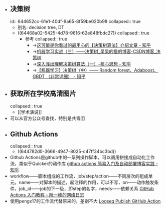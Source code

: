 - ## 决策树
  id:: 644652cc-61e1-40df-9a65-8f59be020b98
  collapsed:: true
	- 别名: decision tree, DT
	- ((64468a02-5425-4d78-9616-62e848fbdc27))
	  collapsed:: true
		- 参考
		  collapsed:: true
			- ->[这可能是你看过的最用心的【决策树算法】介绍文章 - 知乎](https://zhuanlan.zhihu.com/p/32053821)
			- ->[机器学习实战（三）——决策树_呆呆的猫的博客-CSDN博客_决策树](https://blog.csdn.net/jiaoyangwm/article/details/79525237)
			- ->[深入浅出理解决策树算法（一）-核心思想 - 知乎](https://zhuanlan.zhihu.com/p/26703300)
			- ->[【机器学习】决策树（中）—— Random forest、Adaboost、 GBDT （非常详细） - 知乎](https://zhuanlan.zhihu.com/p/86263786)
- ## 获取所在学校高清图片
  collapsed:: true
	- [[学术演说]]
- 可以从官方公众号查找，特别是共青团
- ## Github Actions
  collapsed:: true
	- ((644782d0-3666-4947-8025-c47ff34bc3bd))
- Github Actions是github中的一系列操作脚本，可以调用拼接成自动化工作流，类似于Quicker的动作库 [github actions 简易入门及自动部署博客实践 - 知乎](https://zhuanlan.zhihu.com/p/93829286)
- workflow——脚本组成的工作流，job/step/action——不同层次的组成单元，name——对脚本的描述，起注释的作用，可以不写，on——动作触发条件，job_id——job的下一级，即step的名字，needs——依赖关系 [GitHub Actions 入门教程 - 阮一峰的网络日志](https://www.ruanyifeng.com/blog/2019/09/getting-started-with-github-actions.html)
- 使用pengx17的工作流代替原来的，差别不大 [Logseq Publish GitHub Action](https://pengx17.github.io/knowledge-garden/#/page/logseq%20publish%20github%20action)
